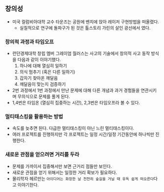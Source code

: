 ## 창의성

- 미국 컬럼비아대학 교수 타운즈는 공원에 벤치에 앉아 레이저 구현방법을 떠올렸다.
  - 실질적으로 연구에 돌파구가 된 것은 톨스토리 가린의 살인 광선에서 였다.

### 창의적 과정과 타임오프

- 런던경제대학 창립 멤버 그레이엄 월러스는 사고의 기술에서 창의적 사고 동작 방식을 다음과 같이 이야기했다.
  1. 하나에 대해 열심히 일하기
  2. 의식 멈추기 (혹은 다른 일하기)
  3. 갑자기 찾아온 깨달음
  4. 깨달음이 맞는지 검증하기
- 2번 과정에서 1번 과정에서 만난 문제에 대해 다른 개념과 과거 경험들을 연관시키며 무의식으로 문제를 풀게 된다.
- 1,4번은 타임온 (열심히 집중하는 시간), 2,3번은 타임오프라 볼 수 있다.

### 멀티태스킹을 활용하는 방법

- 속도를 늦추면 된다. 다급한 멀티태스킹이 아닌 느린 멀티태스킹이다.
- 여러 프로젝트를 진행하지만 각 프로젝트는 일정 시간/일정 기간동안에 하나씩만 진행한다.

### 새로운 관점을 얻으려면 거리를 두라

- 문제를 가까이서 집중해서만 보면 근거리 점들만 보인다.
- 새로운 관점을 얻기 위해서는 일정한 거리 확보가 필요하다.
- 물리학자 헤르만는 `아이디어는 화창한 날 천천히 숲길을 거닐 때 유독 쉽게 떠오른다`다고 이야기한다.

